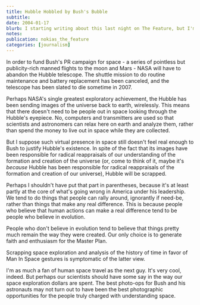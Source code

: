 ```yaml
---
title: Hubble Hobbled by Bush's Bubble
subtitle: 
date: 2004-01-17
blurb: I starting writing about this last night on The Feature, but I'm still finding myself actively irked, so I'll use my blog to blather on.
notes: 
publication: nokias_the_feature
categories: [journalism]
---
```


In order to fund Bush's PR campaign for space - a series of pointless but publicity-rich manned flights to the moon and Mars - NASA will have to abandon the Hubble telescope. The shuttle mission to do routine maintenance and battery replacement has been canceled, and the telescope has been slated to die sometime in 2007.

Perhaps NASA's single greatest exploratory achievement, the Hubble has been sending images of the universe back to earth, wirelessly. This means that there doesn't need to be people out in space looking through the Hubble's eyepiece. No, computers and transmitters are used so that scientists and astronomers can relax here on earth and analyze them, rather than spend the money to live out in space while they are collected.

But I suppose such virtual presence in space still doesn't feel real enough to Bush to justify Hubble's existence. In spite of the fact that its images have been responsible for radical reappraisals of our understanding of the formation and creation of the universe (or, come to think of it, maybe it's *because* Hubble has been responsible for radical reappraisals of the formation and creation of our universe), Hubble will be scrapped.

Perhaps I shouldn't have put that part in parentheses, because it's at least partly at the core of what's going wrong in America under his leadership. We tend to do things that people can rally around, ignorantly if need-be, rather than things that make any real difference. This is because people who believe that human actions can make a real difference tend to be people who believe in evolution.

People who don't believe in evolution tend to believe that things pretty much remain the way they were created. Our only choice is to generate faith and enthusiasm for the Master Plan.

Scrapping space exploration and analysis of the history of time in favor of Man In Space gestures is symptomatic of the latter view.

I'm as much a fan of human space travel as the next guy. It's very cool, indeed. But perhaps our scientists should have some say in the way our space exploration dollars are spent. The best photo-ops for Bush and his astronauts may not turn out to have been the best photographic opportunities for the people truly charged with understanding space.
